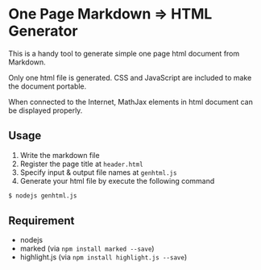 One Page Markdown => HTML Generator
===================================

This is a handy tool to generate simple one page html document from Markdown.

Only one html file is generated. CSS and JavaScript are included to make the
document portable.

When connected to the Internet, MathJax elements in html document
can be displayed properly.

## Usage

1. Write the markdown file
2. Register the page title at `header.html`
3. Specify input & output file names at `genhtml.js`
4. Generate your html file by execute the following command
```sh
$ nodejs genhtml.js
```

## Requirement

- nodejs
- marked (via `npm install marked --save`)
- highlight.js (via `npm install highlight.js --save`)
